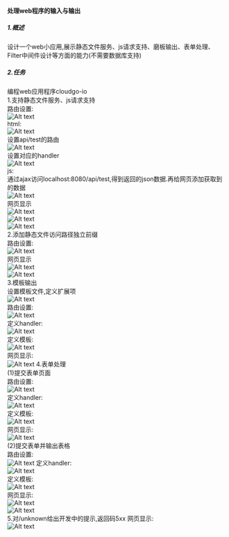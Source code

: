 #### 处理web程序的输入与输出
##### 1.概述
设计一个web小应用,展示静态文件服务、js请求支持、磨板输出、表单处理、Filter中间件设计等方面的能力(不需要数据库支持)
##### 2.任务
编程web应用程序cloudgo-io </br>
1.支持静态文件服务、js请求支持 </br>
路由设置: </br>
![Alt text](./pic/1511101671612.png) </br>
html: </br>
![Alt text](./pic/1511101763008.png) </br>
设置api/test的路由 </br>
![Alt text](./pic/1511103301709.png) </br>
设置对应的handler </br>
![Alt text](./pic/1511103342490.png) </br>
js: </br>
通过ajax访问localhost:8080/api/test,得到返回的json数据.再给网页添加获取到的数据 </br>
![Alt text](./pic/1511101798185.png) </br>
网页显示 </br>
![Alt text](./pic/1511103577021.png) </br>
![Alt text](./pic/1511101825662.png) </br>
![Alt text](./pic/1511101884149.png) </br>
2.添加静态文件访问路径独立前缀 </br>
路由设置: </br>
![Alt text](./pic/1511101723778.png) </br>
网页显示 </br>
![Alt text](./pic/1511104498599.png) </br>
![Alt text](./pic/1511102061235.png) </br>
3.模板输出 </br>
设置模板文件,定义扩展项 </br>
![Alt text](./pic/1511102493227.png) </br>
路由设置: </br>
![Alt text](./pic/1511102251868.png) </br>
定义handler: </br>
![Alt text](./pic/1511102397107.png) </br>
定义模板: </br>
![Alt text](./pic/1511102470326.png) </br>
网页显示: </br>
![Alt text](./pic/1511102765868.png)
4.表单处理 </br>
(1)提交表单页面 </br>
路由设置: </br>
![Alt text](./pic/1511103675196.png) </br>
定义handler: </br>
![Alt text](./pic/1511103737284.png) </br>
定义模板: </br>
![Alt text](./pic/1511103766363.png) </br>
网页显示: </br>
![Alt text](./pic/1511103796693.png) </br>
(2)提交表单并输出表格 </br>
路由设置: </br>
![Alt text](./pic/1511103879768.png)
定义handler: </br>
![Alt text](./pic/1511103960155.png) </br>
定义模板: </br>
![Alt text](./pic/1511104001440.png) </br>
网页显示: </br>
![Alt text](./pic/1511104054098.png) </br>
![Alt text](./pic/1511104069173.png) </br>
5.对/unknown给出开发中的提示,返回码5xx
网页显示: </br>
![Alt text](./pic/1511104148748.png)








